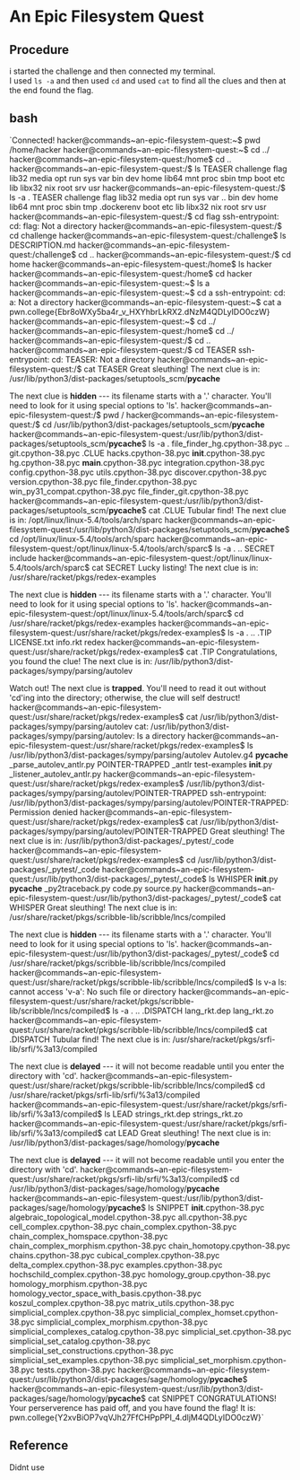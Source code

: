 # An Epic Filesystem Quest

## Procedure
i started the challenge and then connected my terminal. <br>
I used `ls -a` and then used `cd` and used `cat` to find all the clues and then at the 
end found the flag.

## bash
`Connected!
hacker@commands~an-epic-filesystem-quest:~$ pwd
/home/hacker
hacker@commands~an-epic-filesystem-quest:~$ cd ../
hacker@commands~an-epic-filesystem-quest:/home$ cd ..
hacker@commands~an-epic-filesystem-quest:/$ ls
TEASER  challenge  flag  lib32   media  opt   run   sys  var
bin     dev        home  lib64   mnt    proc  sbin  tmp
boot    etc        lib   libx32  nix    root  srv   usr
hacker@commands~an-epic-filesystem-quest:/$ ls -a
.           TEASER  challenge  flag  lib32   media  opt   run   sys  var
..          bin     dev        home  lib64   mnt    proc  sbin  tmp
.dockerenv  boot    etc        lib   libx32  nix    root  srv   usr
hacker@commands~an-epic-filesystem-quest:/$ cd flag
ssh-entrypoint: cd: flag: Not a directory
hacker@commands~an-epic-filesystem-quest:/$ cd challenge
hacker@commands~an-epic-filesystem-quest:/challenge$ ls
DESCRIPTION.md
hacker@commands~an-epic-filesystem-quest:/challenge$ cd ..
hacker@commands~an-epic-filesystem-quest:/$ cd home
hacker@commands~an-epic-filesystem-quest:/home$ ls
hacker
hacker@commands~an-epic-filesystem-quest:/home$ cd hacker
hacker@commands~an-epic-filesystem-quest:~$ ls
a
hacker@commands~an-epic-filesystem-quest:~$ cd a
ssh-entrypoint: cd: a: Not a directory
hacker@commands~an-epic-filesystem-quest:~$ cat a
pwn.college{Ebr8oWXy5ba4r_v_HXYhbrLkRX2.dNzM4QDLyIDO0czW}
hacker@commands~an-epic-filesystem-quest:~$ cd ../
hacker@commands~an-epic-filesystem-quest:/home$ cd ../
hacker@commands~an-epic-filesystem-quest:/$ cd ..
hacker@commands~an-epic-filesystem-quest:/$ cd TEASER
ssh-entrypoint: cd: TEASER: Not a directory
hacker@commands~an-epic-filesystem-quest:/$ cat TEASER
Great sleuthing!
The next clue is in: /usr/lib/python3/dist-packages/setuptools_scm/__pycache__

The next clue is **hidden** --- its filename starts with a '.' character. You'll need to look for it using special options to 'ls'.
hacker@commands~an-epic-filesystem-quest:/$ pwd
/
hacker@commands~an-epic-filesystem-quest:/$ cd /usr/lib/python3/dist-packages/setuptools_scm/__pycache__
hacker@commands~an-epic-filesystem-quest:/usr/lib/python3/dist-packages/setuptools_scm/__pycache__$ ls -a
.                               file_finder_hg.cpython-38.pyc
..                              git.cpython-38.pyc
.CLUE                           hacks.cpython-38.pyc
__init__.cpython-38.pyc         hg.cpython-38.pyc
__main__.cpython-38.pyc         integration.cpython-38.pyc
config.cpython-38.pyc           utils.cpython-38.pyc
discover.cpython-38.pyc         version.cpython-38.pyc
file_finder.cpython-38.pyc      win_py31_compat.cpython-38.pyc
file_finder_git.cpython-38.pyc
hacker@commands~an-epic-filesystem-quest:/usr/lib/python3/dist-packages/setuptools_scm/__pycache__$ cat .CLUE
Tubular find!
The next clue is in: /opt/linux/linux-5.4/tools/arch/sparc
hacker@commands~an-epic-filesystem-quest:/usr/lib/python3/dist-packages/setuptools_scm/__pycache__$ cd /opt/linux/linux-5.4/tools/arch/sparc
hacker@commands~an-epic-filesystem-quest:/opt/linux/linux-5.4/tools/arch/sparc$ ls -a
.  ..  SECRET  include
hacker@commands~an-epic-filesystem-quest:/opt/linux/linux-5.4/tools/arch/sparc$ cat SECRET
Lucky listing!
The next clue is in: /usr/share/racket/pkgs/redex-examples

The next clue is **hidden** --- its filename starts with a '.' character. You'll need to look for it using special options to 'ls'.
hacker@commands~an-epic-filesystem-quest:/opt/linux/linux-5.4/tools/arch/sparc$ cd /usr/share/racket/pkgs/redex-examples
hacker@commands~an-epic-filesystem-quest:/usr/share/racket/pkgs/redex-examples$ ls -a
.  ..  .TIP  LICENSE.txt  info.rkt  redex
hacker@commands~an-epic-filesystem-quest:/usr/share/racket/pkgs/redex-examples$ cat .TIP
Congratulations, you found the clue!
The next clue is in: /usr/lib/python3/dist-packages/sympy/parsing/autolev

Watch out! The next clue is **trapped**. You'll need to read it out without 'cd'ing into the directory; otherwise, the clue will self destruct!
hacker@commands~an-epic-filesystem-quest:/usr/share/racket/pkgs/redex-examples$ cat /usr/lib/python3/dist-packages/sympy/parsing/autolev
cat: /usr/lib/python3/dist-packages/sympy/parsing/autolev: Is a directory
hacker@commands~an-epic-filesystem-quest:/usr/share/racket/pkgs/redex-examples$ ls /usr/lib/python3/dist-packages/sympy/parsing/autolev
Autolev.g4       __pycache__                 _parse_autolev_antlr.py
POINTER-TRAPPED  _antlr                      test-examples
__init__.py      _listener_autolev_antlr.py
hacker@commands~an-epic-filesystem-quest:/usr/share/racket/pkgs/redex-examples$ /usr/lib/python3/dist-packages/sympy/parsing/autolev/POINTER-TRAPPED
ssh-entrypoint: /usr/lib/python3/dist-packages/sympy/parsing/autolev/POINTER-TRAPPED: Permission denied
hacker@commands~an-epic-filesystem-quest:/usr/share/racket/pkgs/redex-examples$ cat /usr/lib/python3/dist-packages/sympy/parsing/autolev/POINTER-TRAPPED
Great sleuthing!
The next clue is in: /usr/lib/python3/dist-packages/_pytest/_code
hacker@commands~an-epic-filesystem-quest:/usr/share/racket/pkgs/redex-examples$ cd /usr/lib/python3/dist-packages/_pytest/_code
hacker@commands~an-epic-filesystem-quest:/usr/lib/python3/dist-packages/_pytest/_code$ ls
WHISPER  __init__.py  __pycache__  _py2traceback.py  code.py  source.py
hacker@commands~an-epic-filesystem-quest:/usr/lib/python3/dist-packages/_pytest/_code$ cat WHISPER
Great sleuthing!
The next clue is in: /usr/share/racket/pkgs/scribble-lib/scribble/lncs/compiled

The next clue is **hidden** --- its filename starts with a '.' character. You'll need to look for it using special options to 'ls'.
hacker@commands~an-epic-filesystem-quest:/usr/lib/python3/dist-packages/_pytest/_code$ cd /usr/share/racket/pkgs/scribble-lib/scribble/lncs/compiled
hacker@commands~an-epic-filesystem-quest:/usr/share/racket/pkgs/scribble-lib/scribble/lncs/compiled$ ls v-a
ls: cannot access 'v-a': No such file or directory
hacker@commands~an-epic-filesystem-quest:/usr/share/racket/pkgs/scribble-lib/scribble/lncs/compiled$ ls -a
.  ..  .DISPATCH  lang_rkt.dep  lang_rkt.zo
hacker@commands~an-epic-filesystem-quest:/usr/share/racket/pkgs/scribble-lib/scribble/lncs/compiled$ cat .DISPATCH
Tubular find!
The next clue is in: /usr/share/racket/pkgs/srfi-lib/srfi/%3a13/compiled

The next clue is **delayed** --- it will not become readable until you enter the directory with 'cd'.
hacker@commands~an-epic-filesystem-quest:/usr/share/racket/pkgs/scribble-lib/scribble/lncs/compiled$ cd /usr/share/racket/pkgs/srfi-lib/srfi/%3a13/compiled
hacker@commands~an-epic-filesystem-quest:/usr/share/racket/pkgs/srfi-lib/srfi/%3a13/compiled$ ls
LEAD  strings_rkt.dep  strings_rkt.zo
hacker@commands~an-epic-filesystem-quest:/usr/share/racket/pkgs/srfi-lib/srfi/%3a13/compiled$ cat LEAD
Great sleuthing!
The next clue is in: /usr/lib/python3/dist-packages/sage/homology/__pycache__

The next clue is **delayed** --- it will not become readable until you enter the directory with 'cd'.
hacker@commands~an-epic-filesystem-quest:/usr/share/racket/pkgs/srfi-lib/srfi/%3a13/compiled$ cd /usr/lib/python3/dist-packages/sage/homology/__pycache__
hacker@commands~an-epic-filesystem-quest:/usr/lib/python3/dist-packages/sage/homology/__pycache__$ ls
SNIPPET
__init__.cpython-38.pyc
algebraic_topological_model.cpython-38.pyc
all.cpython-38.pyc
cell_complex.cpython-38.pyc
chain_complex.cpython-38.pyc
chain_complex_homspace.cpython-38.pyc
chain_complex_morphism.cpython-38.pyc
chain_homotopy.cpython-38.pyc
chains.cpython-38.pyc
cubical_complex.cpython-38.pyc
delta_complex.cpython-38.pyc
examples.cpython-38.pyc
hochschild_complex.cpython-38.pyc
homology_group.cpython-38.pyc
homology_morphism.cpython-38.pyc
homology_vector_space_with_basis.cpython-38.pyc
koszul_complex.cpython-38.pyc
matrix_utils.cpython-38.pyc
simplicial_complex.cpython-38.pyc
simplicial_complex_homset.cpython-38.pyc
simplicial_complex_morphism.cpython-38.pyc
simplicial_complexes_catalog.cpython-38.pyc
simplicial_set.cpython-38.pyc
simplicial_set_catalog.cpython-38.pyc
simplicial_set_constructions.cpython-38.pyc
simplicial_set_examples.cpython-38.pyc
simplicial_set_morphism.cpython-38.pyc
tests.cpython-38.pyc
hacker@commands~an-epic-filesystem-quest:/usr/lib/python3/dist-packages/sage/homology/__pycache__$
hacker@commands~an-epic-filesystem-quest:/usr/lib/python3/dist-packages/sage/homology/__pycache__$ cat SNIPPET
CONGRATULATIONS! Your perserverence has paid off, and you have found the flag!
It is: pwn.college{Y2xvBiOP7vqVJh27FfCHPpPPI_4.dljM4QDLyIDO0czW}`

## Reference
Didnt use
